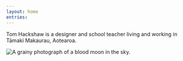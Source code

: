 ```yaml
---
layout: home
entries:
---
```


Tom Hackshaw is a designer and school teacher living and working in Tāmaki Makaurau, Aotearoa.

<img src="/media/moon.webp" alt="A grainy photograph of a blood moon in the sky.">
